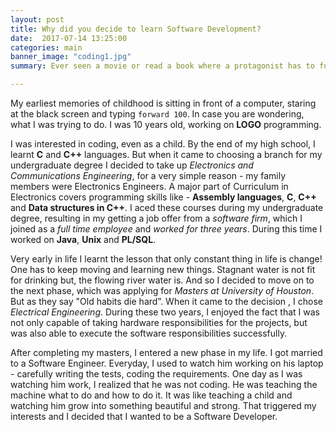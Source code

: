 ```yaml
---
layout: post
title: Why did you decide to learn Software Development?
date:  2017-07-14 13:25:00
categories: main
banner_image: "coding1.jpg"
summary: Ever seen a movie or read a book where a protagonist has to fulfill a prophecy and is unknowingly walking towards the destiny? My story is not so dramatic! But it defiantly passes for a story. This blog is my journey to becoming a Software Developer.

---
```

My earliest memories of childhood is sitting in front of a computer, staring at the black screen and typing  `forward 100`. In case you are wondering, what I was trying to do. I was 10 years old, working on **LOGO** programming.

I was interested in coding, even as a child. By the end of my high school, I learnt **C** and **C++** languages. But when it came to choosing a branch for my undergraduate degree I decided to take up _Electronics and Communications Engineering_, for a very simple reason - my family members were Electronics Engineers. A major part of Curriculum in Electronics covers programming skills like - **Assembly languages**, **C**, **C++** and **Data structures in C++**. I aced these courses during my undergraduate degree, resulting in my getting a job offer from a _software firm_, which I joined as a _full time employee_ and _worked for three years_. During this time I worked on **Java**, **Unix** and **PL/SQL**.

Very early in life I learnt the lesson that only constant thing in life is change! One has to keep moving and learning new things. Stagnant water is not fit for drinking but, the flowing river water is. And so I decided to move on to the next phase, which was applying for _Masters at University of Houston_. But as they say "Old habits die hard”. When it came to the decision , I chose _Electrical Engineering_. During these two years, I enjoyed the fact that I was not only capable of taking hardware responsibilities for the projects, but was also able to execute the software responsibilities successfully.

After completing my masters, I entered a new phase in my life. I got married to a Software Engineer. Everyday, I used to watch him working on his laptop - carefully writing the tests, coding the requirements. One day as I was watching him work, I realized that he was not coding. He was teaching the machine what to do and how to do it. It was like teaching a child and watching him grow into something beautiful and strong. That triggered my interests and I decided that I wanted to be a Software Developer.
